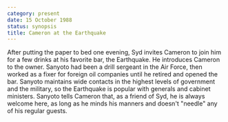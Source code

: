 ```yaml
---
category: present
date: 15 October 1988
status: synopsis
title: Cameron at the Earthquake
---
```



After putting the paper to bed one evening, Syd invites
Cameron to join him for a few drinks at his favorite bar, the
Earthquake. He introduces Cameron to the owner. Sanyoto had been a drill
sergeant in the Air Force, then worked as a fixer for foreign oil
companies until he retired and opened the bar. Sanyoto maintains wide
contacts in the highest levels of government and the military, so the
Earthquake is popular with generals and cabinet ministers. Sanyoto tells
Cameron that, as a friend of Syd, he is always welcome here, as long as
he minds his manners and doesn't "needle" any of his regular guests.

